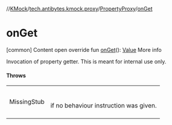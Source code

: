 //[KMock](../../../index.md)/[tech.antibytes.kmock.proxy](../index.md)/[PropertyProxy](index.md)/[onGet](on-get.md)



# onGet
[common]
Content
open override fun [onGet](on-get.md)(): [Value](index.md)
More info


Invocation of property getter. This is meant for internal use only.



#### Throws

| | |
|---|---|
| <a name="tech.antibytes.kmock.proxy/PropertyProxy/onGet/#/PointingToDeclaration/"></a>MissingStub| <a name="tech.antibytes.kmock.proxy/PropertyProxy/onGet/#/PointingToDeclaration/"></a><br><br>if no behaviour instruction was given.<br><br>|
